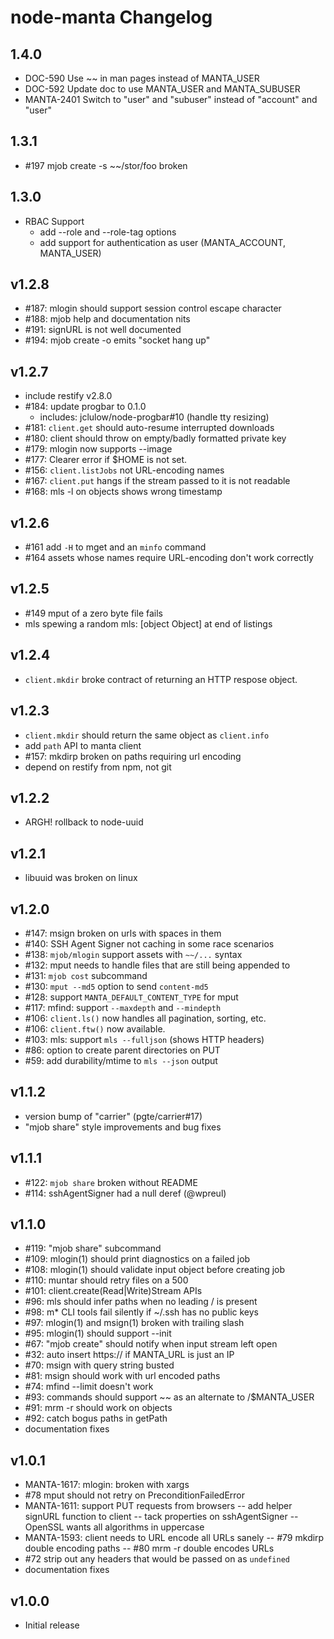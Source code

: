 # node-manta Changelog

## 1.4.0

- DOC-590 Use ~~ in man pages instead of MANTA_USER
- DOC-592 Update doc to use MANTA_USER and MANTA_SUBUSER
- MANTA-2401 Switch to "user" and "subuser" instead of "account" and "user"

## 1.3.1

- #197 mjob create -s ~~/stor/foo broken

## 1.3.0

- RBAC Support
    * add --role and --role-tag options
    * add support for authentication as user (MANTA_ACCOUNT, MANTA_USER)

## v1.2.8

- #187: mlogin should support session control escape character
- #188: mjob help and documentation nits
- #191: signURL is not well documented
- #194: mjob create -o emits "socket hang up"

## v1.2.7

- include restify v2.8.0
- #184: update progbar to 0.1.0
    * includes: jclulow/node-progbar#10 (handle tty resizing)
- #181: `client.get` should auto-resume interrupted downloads
- #180: client should throw on empty/badly formatted private key
- #179: mlogin now supports --image
- #177: Clearer error if $HOME is not set.
- #156: `client.listJobs` not URL-encoding names
- #167: `client.put` hangs if the stream passed to it is not readable
- #168: mls -l on objects shows wrong timestamp

## v1.2.6

- #161 add `-H` to mget and an `minfo` command
- #164 assets whose names require URL-encoding don't work correctly

## v1.2.5

- #149 mput of a zero byte file fails
- mls spewing a random mls: [object Object] at end of listings

## v1.2.4

- `client.mkdir` broke contract of returning an HTTP respose object.

## v1.2.3

- `client.mkdir` should return the same object as `client.info`
- add `path` API to manta client
- #157: mkdirp broken on paths requiring url encoding
- depend on restify from npm, not git

## v1.2.2

- ARGH! rollback to node-uuid

## v1.2.1

- libuuid was broken on linux

## v1.2.0

- #147: msign broken on urls with spaces in them
- #140: SSH Agent Signer not caching in some race scenarios
- #138: `mjob/mlogin` support assets with  `~~/...` syntax
- #132: mput needs to handle files that are still being appended to
- #131: `mjob cost` subcommand
- #130: `mput --md5` option to send `content-md5`
- #128: support `MANTA_DEFAULT_CONTENT_TYPE` for mput
- #117: mfind: support `--maxdepth` and `--mindepth`
- #106: `client.ls()` now handles all pagination, sorting, etc.
- #106: `client.ftw()` now available.
- #103: mls: support `mls --fulljson` (shows HTTP headers)
- #86: option to create parent directories on PUT
- #59: add durability/mtime to `mls --json` output

## v1.1.2

- version bump of "carrier" (pgte/carrier#17)
- "mjob share" style improvements and bug fixes

## v1.1.1

- #122: `mjob share` broken without README
- #114: sshAgentSigner had a null deref (@wpreul)

## v1.1.0

- #119: "mjob share" subcommand
- #109: mlogin(1) should print diagnostics on a failed job
- #108: mlogin(1) should validate input object before creating job
- #110: muntar should retry files on a 500
- #101: client.create(Read|Write)Stream APIs
- #96: mls should infer paths when no leading / is present
- #98: m* CLI tools fail silently if ~/.ssh has no public keys
- #97: mlogin(1) and msign(1) broken with trailing slash
- #95: mlogin(1) should support --init
- #67: "mjob create" should notify when input stream left open
- #32: auto insert https:// if MANTA_URL is just an IP
- #70: msign with query string busted
- #81: msign should work with url encoded paths
- #74: mfind --limit doesn't work
- #93: commands should support ~~ as an alternate to /$MANTA_USER
- #91: mrm -r should work on objects
- #92: catch bogus paths in getPath
- documentation fixes

## v1.0.1

- MANTA-1617: mlogin: broken with xargs
- #78 mput should not retry on PreconditionFailedError
- MANTA-1611: support PUT requests from browsers
-- add helper signURL function to client
-- tack properties on sshAgentSigner
-- OpenSSL wants all algorithms in uppercase
- MANTA-1593: client needs to URL encode all URLs sanely
-- #79 mkdirp double encoding paths
-- #80 mrm -r double encodes URLs
- #72 strip out any headers that would be passed on as `undefined`
- documentation fixes

## v1.0.0

- Initial release
